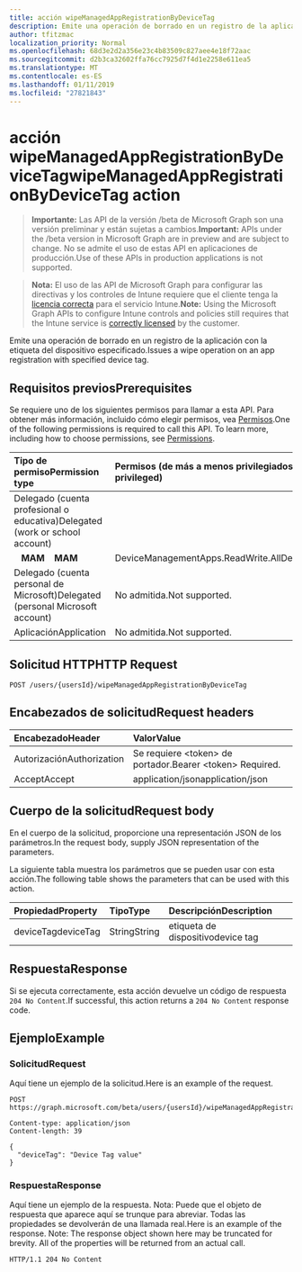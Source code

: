 ```yaml
---
title: acción wipeManagedAppRegistrationByDeviceTag
description: Emite una operación de borrado en un registro de la aplicación con la etiqueta del dispositivo especificado.
author: tfitzmac
localization_priority: Normal
ms.openlocfilehash: 68d3e2d2a356e23c4b83509c827aee4e18f72aac
ms.sourcegitcommit: d2b3ca32602ffa76cc7925d7f4d1e2258e611ea5
ms.translationtype: MT
ms.contentlocale: es-ES
ms.lasthandoff: 01/11/2019
ms.locfileid: "27821843"
---
```

# <a name="wipemanagedappregistrationbydevicetag-action"></a><span data-ttu-id="0cab0-103">acción wipeManagedAppRegistrationByDeviceTag</span><span class="sxs-lookup"><span data-stu-id="0cab0-103">wipeManagedAppRegistrationByDeviceTag action</span></span>

> <span data-ttu-id="0cab0-104">**Importante:** Las API de la versión /beta de Microsoft Graph son una versión preliminar y están sujetas a cambios.</span><span class="sxs-lookup"><span data-stu-id="0cab0-104">**Important:** APIs under the /beta version in Microsoft Graph are in preview and are subject to change.</span></span> <span data-ttu-id="0cab0-105">No se admite el uso de estas API en aplicaciones de producción.</span><span class="sxs-lookup"><span data-stu-id="0cab0-105">Use of these APIs in production applications is not supported.</span></span>

> <span data-ttu-id="0cab0-106">**Nota:** El uso de las API de Microsoft Graph para configurar las directivas y los controles de Intune requiere que el cliente tenga la [licencia correcta](https://go.microsoft.com/fwlink/?linkid=839381) para el servicio Intune.</span><span class="sxs-lookup"><span data-stu-id="0cab0-106">**Note:** Using the Microsoft Graph APIs to configure Intune controls and policies still requires that the Intune service is [correctly licensed](https://go.microsoft.com/fwlink/?linkid=839381) by the customer.</span></span>

<span data-ttu-id="0cab0-107">Emite una operación de borrado en un registro de la aplicación con la etiqueta del dispositivo especificado.</span><span class="sxs-lookup"><span data-stu-id="0cab0-107">Issues a wipe operation on an app registration with specified device tag.</span></span>

## <a name="prerequisites"></a><span data-ttu-id="0cab0-108">Requisitos previos</span><span class="sxs-lookup"><span data-stu-id="0cab0-108">Prerequisites</span></span>

<span data-ttu-id="0cab0-p102">Se requiere uno de los siguientes permisos para llamar a esta API. Para obtener más información, incluido cómo elegir permisos, vea [Permisos](/graph/permissions-reference).</span><span class="sxs-lookup"><span data-stu-id="0cab0-p102">One of the following permissions is required to call this API. To learn more, including how to choose permissions, see [Permissions](/graph/permissions-reference).</span></span>

|<span data-ttu-id="0cab0-111">Tipo de permiso</span><span class="sxs-lookup"><span data-stu-id="0cab0-111">Permission type</span></span>|<span data-ttu-id="0cab0-112">Permisos (de más a menos privilegiados)</span><span class="sxs-lookup"><span data-stu-id="0cab0-112">Permissions (from most to least privileged)</span></span>|
|:---|:---|
|<span data-ttu-id="0cab0-113">Delegado (cuenta profesional o educativa)</span><span class="sxs-lookup"><span data-stu-id="0cab0-113">Delegated (work or school account)</span></span>||
| <span data-ttu-id="0cab0-114">&nbsp;&nbsp; **MAM**</span><span class="sxs-lookup"><span data-stu-id="0cab0-114">&nbsp; &nbsp; **MAM**</span></span> | <span data-ttu-id="0cab0-115">DeviceManagementApps.ReadWrite.All</span><span class="sxs-lookup"><span data-stu-id="0cab0-115">DeviceManagementApps.ReadWrite.All</span></span>|
|<span data-ttu-id="0cab0-116">Delegado (cuenta personal de Microsoft)</span><span class="sxs-lookup"><span data-stu-id="0cab0-116">Delegated (personal Microsoft account)</span></span>|<span data-ttu-id="0cab0-117">No admitida.</span><span class="sxs-lookup"><span data-stu-id="0cab0-117">Not supported.</span></span>|
|<span data-ttu-id="0cab0-118">Aplicación</span><span class="sxs-lookup"><span data-stu-id="0cab0-118">Application</span></span>|<span data-ttu-id="0cab0-119">No admitida.</span><span class="sxs-lookup"><span data-stu-id="0cab0-119">Not supported.</span></span>|

## <a name="http-request"></a><span data-ttu-id="0cab0-120">Solicitud HTTP</span><span class="sxs-lookup"><span data-stu-id="0cab0-120">HTTP Request</span></span>
<!-- {
  "blockType": "ignored"
}
-->
``` http
POST /users/{usersId}/wipeManagedAppRegistrationByDeviceTag
```

## <a name="request-headers"></a><span data-ttu-id="0cab0-121">Encabezados de solicitud</span><span class="sxs-lookup"><span data-stu-id="0cab0-121">Request headers</span></span>

|<span data-ttu-id="0cab0-122">Encabezado</span><span class="sxs-lookup"><span data-stu-id="0cab0-122">Header</span></span>|<span data-ttu-id="0cab0-123">Valor</span><span class="sxs-lookup"><span data-stu-id="0cab0-123">Value</span></span>|
|:---|:---|
|<span data-ttu-id="0cab0-124">Autorización</span><span class="sxs-lookup"><span data-stu-id="0cab0-124">Authorization</span></span>|<span data-ttu-id="0cab0-125">Se requiere &lt;token&gt; de portador.</span><span class="sxs-lookup"><span data-stu-id="0cab0-125">Bearer &lt;token&gt; Required.</span></span>|
|<span data-ttu-id="0cab0-126">Accept</span><span class="sxs-lookup"><span data-stu-id="0cab0-126">Accept</span></span>|<span data-ttu-id="0cab0-127">application/json</span><span class="sxs-lookup"><span data-stu-id="0cab0-127">application/json</span></span>|

## <a name="request-body"></a><span data-ttu-id="0cab0-128">Cuerpo de la solicitud</span><span class="sxs-lookup"><span data-stu-id="0cab0-128">Request body</span></span>

<span data-ttu-id="0cab0-129">En el cuerpo de la solicitud, proporcione una representación JSON de los parámetros.</span><span class="sxs-lookup"><span data-stu-id="0cab0-129">In the request body, supply JSON representation of the parameters.</span></span>

<span data-ttu-id="0cab0-130">La siguiente tabla muestra los parámetros que se pueden usar con esta acción.</span><span class="sxs-lookup"><span data-stu-id="0cab0-130">The following table shows the parameters that can be used with this action.</span></span>

|<span data-ttu-id="0cab0-131">Propiedad</span><span class="sxs-lookup"><span data-stu-id="0cab0-131">Property</span></span>|<span data-ttu-id="0cab0-132">Tipo</span><span class="sxs-lookup"><span data-stu-id="0cab0-132">Type</span></span>|<span data-ttu-id="0cab0-133">Descripción</span><span class="sxs-lookup"><span data-stu-id="0cab0-133">Description</span></span>|
|:---|:---|:---|
|<span data-ttu-id="0cab0-134">deviceTag</span><span class="sxs-lookup"><span data-stu-id="0cab0-134">deviceTag</span></span>|<span data-ttu-id="0cab0-135">String</span><span class="sxs-lookup"><span data-stu-id="0cab0-135">String</span></span>|<span data-ttu-id="0cab0-136">etiqueta de dispositivo</span><span class="sxs-lookup"><span data-stu-id="0cab0-136">device tag</span></span>|

## <a name="response"></a><span data-ttu-id="0cab0-137">Respuesta</span><span class="sxs-lookup"><span data-stu-id="0cab0-137">Response</span></span>

<span data-ttu-id="0cab0-138">Si se ejecuta correctamente, esta acción devuelve un código de respuesta `204 No Content`.</span><span class="sxs-lookup"><span data-stu-id="0cab0-138">If successful, this action returns a `204 No Content` response code.</span></span>

## <a name="example"></a><span data-ttu-id="0cab0-139">Ejemplo</span><span class="sxs-lookup"><span data-stu-id="0cab0-139">Example</span></span>

### <a name="request"></a><span data-ttu-id="0cab0-140">Solicitud</span><span class="sxs-lookup"><span data-stu-id="0cab0-140">Request</span></span>

<span data-ttu-id="0cab0-141">Aquí tiene un ejemplo de la solicitud.</span><span class="sxs-lookup"><span data-stu-id="0cab0-141">Here is an example of the request.</span></span>

``` http
POST https://graph.microsoft.com/beta/users/{usersId}/wipeManagedAppRegistrationByDeviceTag

Content-type: application/json
Content-length: 39

{
  "deviceTag": "Device Tag value"
}
```

### <a name="response"></a><span data-ttu-id="0cab0-142">Respuesta</span><span class="sxs-lookup"><span data-stu-id="0cab0-142">Response</span></span>

<span data-ttu-id="0cab0-p103">Aquí tiene un ejemplo de la respuesta. Nota: Puede que el objeto de respuesta que aparece aquí se trunque para abreviar. Todas las propiedades se devolverán de una llamada real.</span><span class="sxs-lookup"><span data-stu-id="0cab0-p103">Here is an example of the response. Note: The response object shown here may be truncated for brevity. All of the properties will be returned from an actual call.</span></span>

``` http
HTTP/1.1 204 No Content
```






